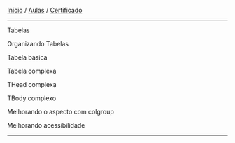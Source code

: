 [Início](https://github.com/Thalyalm/rocketseat-trilha-fundamentar) /
[Aulas](https://github.com/Thalyalm/rocketseat-trilha-fundamentar/tree/main/aulas) /
[Certificado](https://github.com/Thalyalm/rocketseat-trilha-fundamentar/tree/main/certificado)

---

Tabelas

Organizando Tabelas

Tabela básica

Tabela complexa

THead complexa

TBody complexo

Melhorando o aspecto com colgroup

Melhorando acessibilidade

---